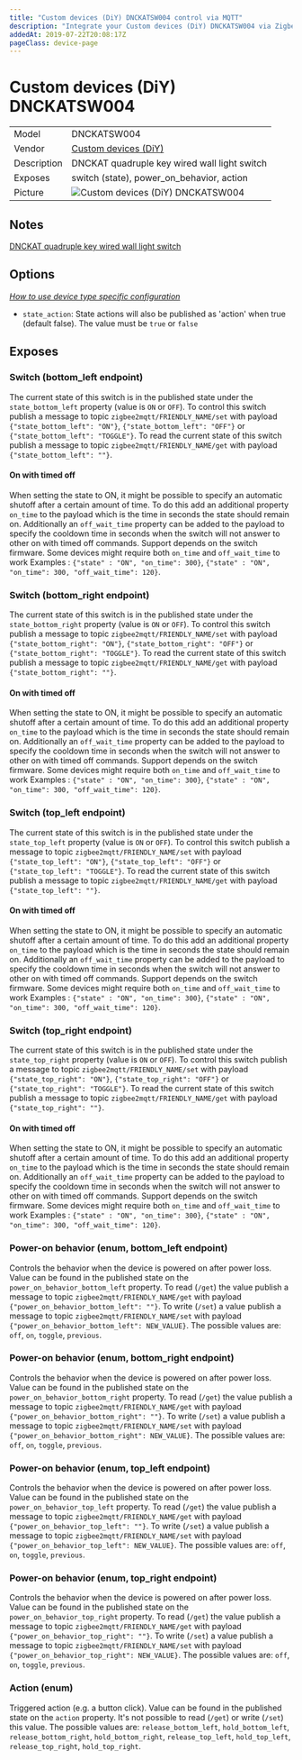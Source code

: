 ```yaml
---
title: "Custom devices (DiY) DNCKATSW004 control via MQTT"
description: "Integrate your Custom devices (DiY) DNCKATSW004 via Zigbee2MQTT with whatever smart home infrastructure you are using without the vendor's bridge or gateway."
addedAt: 2019-07-22T20:08:17Z
pageClass: device-page
---
```


<!-- !!!! -->
<!-- ATTENTION: This file is auto-generated through docgen! -->
<!-- You can only edit the "Notes"-Section between the two comment lines "Notes BEGIN" and "Notes END". -->
<!-- Do not use h1 or h2 heading within "## Notes"-Section. -->
<!-- !!!! -->

# Custom devices (DiY) DNCKATSW004

|     |     |
|-----|-----|
| Model | DNCKATSW004  |
| Vendor  | [Custom devices (DiY)](/supported-devices/#v=Custom%20devices%20(DiY))  |
| Description | DNCKAT quadruple key wired wall light switch |
| Exposes | switch (state), power_on_behavior, action |
| Picture | ![Custom devices (DiY) DNCKATSW004](https://www.zigbee2mqtt.io/images/devices/DNCKATSW004.png) |


<!-- Notes BEGIN: You can edit here. Add "## Notes" headline if not already present. -->
## Notes
[DNCKAT quadruple key wired wall light switch](https://github.com/dzungpv/dnckatsw00x/)
<!-- Notes END: Do not edit below this line -->



## Options
*[How to use device type specific configuration](../guide/configuration/devices-groups.md#specific-device-options)*

* `state_action`: State actions will also be published as 'action' when true (default false). The value must be `true` or `false`


## Exposes

### Switch (bottom_left endpoint)
The current state of this switch is in the published state under the `state_bottom_left` property (value is `ON` or `OFF`).
To control this switch publish a message to topic `zigbee2mqtt/FRIENDLY_NAME/set` with payload `{"state_bottom_left": "ON"}`, `{"state_bottom_left": "OFF"}` or `{"state_bottom_left": "TOGGLE"}`.
To read the current state of this switch publish a message to topic `zigbee2mqtt/FRIENDLY_NAME/get` with payload `{"state_bottom_left": ""}`.

#### On with timed off
When setting the state to ON, it might be possible to specify an automatic shutoff after a certain amount of time. To do this add an additional property `on_time` to the payload which is the time in seconds the state should remain on.
Additionally an `off_wait_time` property can be added to the payload to specify the cooldown time in seconds when the switch will not answer to other on with timed off commands.
Support depends on the switch firmware. Some devices might require both `on_time` and `off_wait_time` to work
Examples : `{"state" : "ON", "on_time": 300}`, `{"state" : "ON", "on_time": 300, "off_wait_time": 120}`.

### Switch (bottom_right endpoint)
The current state of this switch is in the published state under the `state_bottom_right` property (value is `ON` or `OFF`).
To control this switch publish a message to topic `zigbee2mqtt/FRIENDLY_NAME/set` with payload `{"state_bottom_right": "ON"}`, `{"state_bottom_right": "OFF"}` or `{"state_bottom_right": "TOGGLE"}`.
To read the current state of this switch publish a message to topic `zigbee2mqtt/FRIENDLY_NAME/get` with payload `{"state_bottom_right": ""}`.

#### On with timed off
When setting the state to ON, it might be possible to specify an automatic shutoff after a certain amount of time. To do this add an additional property `on_time` to the payload which is the time in seconds the state should remain on.
Additionally an `off_wait_time` property can be added to the payload to specify the cooldown time in seconds when the switch will not answer to other on with timed off commands.
Support depends on the switch firmware. Some devices might require both `on_time` and `off_wait_time` to work
Examples : `{"state" : "ON", "on_time": 300}`, `{"state" : "ON", "on_time": 300, "off_wait_time": 120}`.

### Switch (top_left endpoint)
The current state of this switch is in the published state under the `state_top_left` property (value is `ON` or `OFF`).
To control this switch publish a message to topic `zigbee2mqtt/FRIENDLY_NAME/set` with payload `{"state_top_left": "ON"}`, `{"state_top_left": "OFF"}` or `{"state_top_left": "TOGGLE"}`.
To read the current state of this switch publish a message to topic `zigbee2mqtt/FRIENDLY_NAME/get` with payload `{"state_top_left": ""}`.

#### On with timed off
When setting the state to ON, it might be possible to specify an automatic shutoff after a certain amount of time. To do this add an additional property `on_time` to the payload which is the time in seconds the state should remain on.
Additionally an `off_wait_time` property can be added to the payload to specify the cooldown time in seconds when the switch will not answer to other on with timed off commands.
Support depends on the switch firmware. Some devices might require both `on_time` and `off_wait_time` to work
Examples : `{"state" : "ON", "on_time": 300}`, `{"state" : "ON", "on_time": 300, "off_wait_time": 120}`.

### Switch (top_right endpoint)
The current state of this switch is in the published state under the `state_top_right` property (value is `ON` or `OFF`).
To control this switch publish a message to topic `zigbee2mqtt/FRIENDLY_NAME/set` with payload `{"state_top_right": "ON"}`, `{"state_top_right": "OFF"}` or `{"state_top_right": "TOGGLE"}`.
To read the current state of this switch publish a message to topic `zigbee2mqtt/FRIENDLY_NAME/get` with payload `{"state_top_right": ""}`.

#### On with timed off
When setting the state to ON, it might be possible to specify an automatic shutoff after a certain amount of time. To do this add an additional property `on_time` to the payload which is the time in seconds the state should remain on.
Additionally an `off_wait_time` property can be added to the payload to specify the cooldown time in seconds when the switch will not answer to other on with timed off commands.
Support depends on the switch firmware. Some devices might require both `on_time` and `off_wait_time` to work
Examples : `{"state" : "ON", "on_time": 300}`, `{"state" : "ON", "on_time": 300, "off_wait_time": 120}`.

### Power-on behavior (enum, bottom_left endpoint)
Controls the behavior when the device is powered on after power loss.
Value can be found in the published state on the `power_on_behavior_bottom_left` property.
To read (`/get`) the value publish a message to topic `zigbee2mqtt/FRIENDLY_NAME/get` with payload `{"power_on_behavior_bottom_left": ""}`.
To write (`/set`) a value publish a message to topic `zigbee2mqtt/FRIENDLY_NAME/set` with payload `{"power_on_behavior_bottom_left": NEW_VALUE}`.
The possible values are: `off`, `on`, `toggle`, `previous`.

### Power-on behavior (enum, bottom_right endpoint)
Controls the behavior when the device is powered on after power loss.
Value can be found in the published state on the `power_on_behavior_bottom_right` property.
To read (`/get`) the value publish a message to topic `zigbee2mqtt/FRIENDLY_NAME/get` with payload `{"power_on_behavior_bottom_right": ""}`.
To write (`/set`) a value publish a message to topic `zigbee2mqtt/FRIENDLY_NAME/set` with payload `{"power_on_behavior_bottom_right": NEW_VALUE}`.
The possible values are: `off`, `on`, `toggle`, `previous`.

### Power-on behavior (enum, top_left endpoint)
Controls the behavior when the device is powered on after power loss.
Value can be found in the published state on the `power_on_behavior_top_left` property.
To read (`/get`) the value publish a message to topic `zigbee2mqtt/FRIENDLY_NAME/get` with payload `{"power_on_behavior_top_left": ""}`.
To write (`/set`) a value publish a message to topic `zigbee2mqtt/FRIENDLY_NAME/set` with payload `{"power_on_behavior_top_left": NEW_VALUE}`.
The possible values are: `off`, `on`, `toggle`, `previous`.

### Power-on behavior (enum, top_right endpoint)
Controls the behavior when the device is powered on after power loss.
Value can be found in the published state on the `power_on_behavior_top_right` property.
To read (`/get`) the value publish a message to topic `zigbee2mqtt/FRIENDLY_NAME/get` with payload `{"power_on_behavior_top_right": ""}`.
To write (`/set`) a value publish a message to topic `zigbee2mqtt/FRIENDLY_NAME/set` with payload `{"power_on_behavior_top_right": NEW_VALUE}`.
The possible values are: `off`, `on`, `toggle`, `previous`.

### Action (enum)
Triggered action (e.g. a button click).
Value can be found in the published state on the `action` property.
It's not possible to read (`/get`) or write (`/set`) this value.
The possible values are: `release_bottom_left`, `hold_bottom_left`, `release_bottom_right`, `hold_bottom_right`, `release_top_left`, `hold_top_left`, `release_top_right`, `hold_top_right`.

